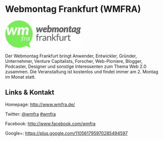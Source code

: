 # Webmontag Frankfurt (WMFRA)
![Webmontag Frankfurt](./wmfra.logo.png)

Der Webmontag Frankfurt bringt Anwender, Entwickler, Gründer, Unternehmer, Venture Capitalists,
Forscher, Web-Pioniere, Blogger, Podcaster, Designer und sonstige Interessenten zum Thema Web 2.0 zusammen. Die
Veranstaltung ist kostenlos und findet immer am 2. Montag im Monat statt.


## Links &amp; Kontakt

Homepage: <http://www.wmfra.de/>


Twitter: [@wmfra](https://twitter.com/@wmfra) [#wmfra](https://twitter.com/search?q=%23wmfra)


Facebook: <http://www.facebook.com/wmfra>

Google+: <https://plus.google.com/110561795970285494597>






